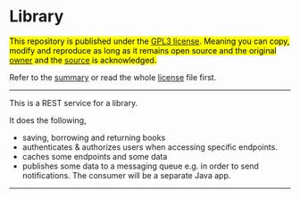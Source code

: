 # Library

<mark>This repository is published under the [GPL3 license](https://www.gnu.org/licenses/gpl-3.0.en.html). Meaning you can copy, modify and reproduce as long as it remains open source and the original [owner](https://github.com/rapando) and the [source](https://github.com/rapando/library) is acknowledged. </mark>

Refer to the [summary](https://tldrlegal.com/license/gnu-general-public-license-v3-(gpl-3)) or read the whole [license](./LICENSE) file first.

---

This is a REST service for a library.

It does the following,
- saving, borrowing and returning books
- authenticates & authorizes users when accessing specific endpoints.
- caches some endpoints and some data
- publishes some data to a messaging queue e.g. in order to send notifications. The consumer will be a separate Java app.

---
